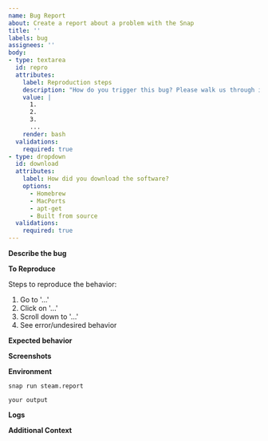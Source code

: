 ```yaml
---
name: Bug Report
about: Create a report about a problem with the Snap
title: ''
labels: bug
assignees: ''
body:
- type: textarea
  id: repro
  attributes:
    label: Reproduction steps
    description: "How do you trigger this bug? Please walk us through it step by step."
    value: |
      1.
      2.
      3.
      ...
    render: bash
  validations:
    required: true
- type: dropdown
  id: download
  attributes:
    label: How did you download the software?
    options:
      - Homebrew
      - MacPorts
      - apt-get
      - Built from source
  validations:
    required: true
---
```


<!--
BEFORE SUBMITTING A BUG REPORT:
- Check that an existing (or resolved) issue doesn't already exist for your problem (https://github.com/canonical/steam-snap/issues)
- Check the wiki for solutions/troubleshooting tips (https://github.com/canonical/steam-snap/wiki)
- Make sure your problem doesn't occur in the deb/'native' version of Steam

If you're not sure, submit an issue anyway, we're glad to help!
-->

**Describe the bug**
<!--
Give a clear and concise description of the bug or problem you are experiencing. It may be worthwhile to make sure you've refreshed the Snap to the most recent version with `snap refresh steam` before submitting a report.
-->

**To Reproduce**
<!--
Enumerate the steps you took to produce the undesired behavior; replace the example list with your own.
In some cases, it may be worth making sure that you can *re*produce the behavior multiple times.
-->
Steps to reproduce the behavior:
1. Go to '...'
2. Click on '...'
3. Scroll down to '...'
4. See error/undesired behavior

**Expected behavior**
<!--
Give a clear and concise description of what you expected to (or should) happen.
-->

**Screenshots**
<!--
If applicable, provide screenshots of the problem.
Remove this section if not applicable.
-->

**Environment**
<!--
Replace 'your output' below with the output of the commands listed.
More info here:
https://github.com/canonical/steam-snap/wiki/Troubleshooting#submitting-a-steam-report
-->

`snap run steam.report`

```
your output
```

**Logs**
<!--
Add any errors/warnings output to the terminal (if applicable).
Run Steam from the terminal with `snap run steam` to easily see output.
Remove this section if not applicable.
-->

**Additional Context**
<!--
Add any additional logs, setup information, or otherwise useful information to note about the problem.
Remove this section if not applicable.
-->

